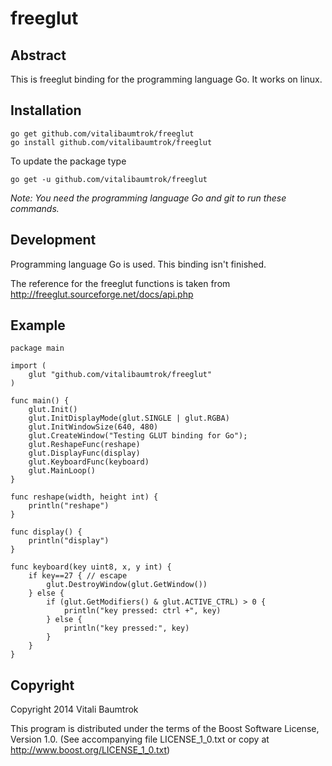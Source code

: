 # freeglut

## Abstract
This is freeglut binding for the programming language Go. It works on linux.

## Installation

	go get github.com/vitalibaumtrok/freeglut
	go install github.com/vitalibaumtrok/freeglut

To update the package type

	go get -u github.com/vitalibaumtrok/freeglut

_Note: You need the programming language Go and git to run these commands._

## Development
Programming language Go is used. This binding isn't finished.

The reference for the freeglut functions is taken from <http://freeglut.sourceforge.net/docs/api.php>



## Example
	package main

	import (
		glut "github.com/vitalibaumtrok/freeglut"
	)

	func main() {
		glut.Init()
		glut.InitDisplayMode(glut.SINGLE | glut.RGBA)
		glut.InitWindowSize(640, 480)
		glut.CreateWindow("Testing GLUT binding for Go");
		glut.ReshapeFunc(reshape)
		glut.DisplayFunc(display)
		glut.KeyboardFunc(keyboard)
		glut.MainLoop()
	}

	func reshape(width, height int) {
		println("reshape")
	}

	func display() {
		println("display")
	}

	func keyboard(key uint8, x, y int) {
		if key==27 { // escape
			glut.DestroyWindow(glut.GetWindow())
		} else {
			if (glut.GetModifiers() & glut.ACTIVE_CTRL) > 0 {
				println("key pressed: ctrl +", key)
			} else {
				println("key pressed:", key)
			}
		}
	}

## Copyright
Copyright 2014 Vitali Baumtrok

This program is distributed under the terms of the Boost Software License,
Version 1.0. (See accompanying file LICENSE_1_0.txt or copy
at http://www.boost.org/LICENSE_1_0.txt)
